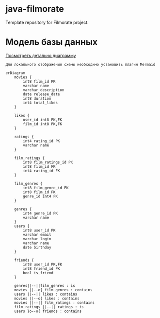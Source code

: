 # java-filmorate
Template repository for Filmorate project.

# Модель базы данных
[Посмотреть детально диаграмму](https://dbdiagram.io/d/Filmorate-66939c0a9939893daedf2e4d)

```Для локального отображения схемы необходимо установить плагин Mermaid```

```mermaid
erDiagram
    movies {
        int8 film_id PK
        varchar name
        varchar description
        date release_date
        int8 duration
        int4 total_likes
    }
    
    likes {
        user_id int8 PK,FK
        film_id int8 PK,FK
    }
    
    ratings {
        int4 rating_id PK
        varchar name
    }

    film_ratings {
        int8 film_ratings_id PK
        int8 film_id FK
        int4 rating_id FK
    }

    film_genres {
        int8 film_genre_id PK
        int8 film_id FK
        genre_id int4 FK
    }
    
    genres {
        int4 genre_id PK
        varchar name
    }
    users {
        int8 user_id PK
        varchar email
        varchar login
        varchar name
        date birthday
    }
    
    friends {
        int8 user_id PK,FK
        int8 friend_id PK
        bool is_friend
    }
    
    genres||--||film_genres : is
    movies ||--o{ film_genres : contains
    users ||--|| likes : contains
    movies ||--o{ likes : contains
    movies ||--|| film_ratings : contains
    film_ratings ||--|| ratings : is
    users }o--o{ friends : contains
    
```